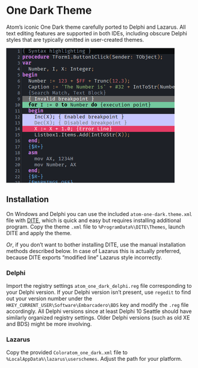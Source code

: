 # One Dark Theme

Atom’s iconic One Dark theme carefully ported to Delphi and Lazarus. All text editing features are supported in both IDEs, including obscure Delphi styles that are typically omitted in user-created themes.

![Screenshot](screenshot.png "One Dark theme screenshot")

## Installation

On Windows and Delphi you can use the included `atom-one-dark.theme.xml` file with [DITE](https://github.com/RRUZ/delphi-ide-theme-editor), which is quick and easy but requires installing additional program. Copy the theme `.xml` file to `%ProgramData%\DITE\Themes`, launch DITE and apply the theme.

*Or*, if you don’t want to bother installing DITE, use the manual installation methods described below. In case of Lazarus this is actually preferred, because DITE exports “modified line” Lazarus style incorrectly.

### Delphi

Import the registry settings `atom_one_dark_delphi.reg` file corresponding to your Delphi version. If your Delphi version isn’t present, use `regedit` to find out your version number under the `HKEY_CURRENT_USER\Software\Embarcadero\BDS` key and modify the `.reg` file accordingly. All Delphi versions since at least Delphi 10 Seattle should have similarly organized registry settings. Older Delphi versions (such as old XE and BDS) might be more involving.

### Lazarus

Copy the provided `Coloratom_one_dark.xml` file to `%LocalAppData%\lazarus\userschemes`. Adjust the path for your platform.
